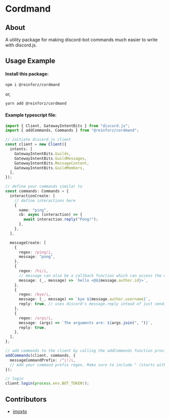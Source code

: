 # Cordmand

## About
A utility package for making discord-bot commands much easier to write with discord.js.

## Usage Example

#### Install this package:
```bash
npm i @reinforz/cordmand
```
or,
```bash
yarn add @reinforz/cordmand
```

#### Example typescript file:
```ts
import { Client, GatewayIntentBits } from "discord.js";
import { addCommands, Commands } from "@reinforz/cordmand";

// initiate discord.js client
const client = new Client({
  intents: [
    GatewayIntentBits.Guilds,
    GatewayIntentBits.GuildMessages,
    GatewayIntentBits.MessageContent,
    GatewayIntentBits.GuildMembers,
  ],
});

// define your commands similar to
const commands: Commands = {
  interactionCreate: [
    // define interactions here
    {
      name: "ping",
      cb: async (interaction) => {
        await interaction.reply("Pong!");
      },
    },
  ],

  messageCreate: [
    {
      regex: /ping/i,
      message: "pong",
    },
    {
      regex: /hi/i,
      // message can also be a callback function which can access the discord message object
      message: (_, message) => `hello <@${message.author.id}>`,
    },
    {
      regex: /bye/i,
      message: (_, message) => `bye ${message.author.username}`,
      reply: true, // uses discord's message.reply intead of just sending the message in the same channel
    },
    {
      regex: /args/i,
      message: (args) => `The arguments are: ${args.join(", ")}`,
      reply: true, 
    },
  ],
};

// add commands to the client by calling the addCommands function provided by the client
addCommands(client, commands, {
  messageCommandPrefix: /^i!/i,
  // Add your command prefix regex. Make sure to include ^ (starts with) in the regex
});

// login
client.login(process.env.BOT_TOKEN!);
```

## Contributors

- [imoxto](https://github.com/imoxto)